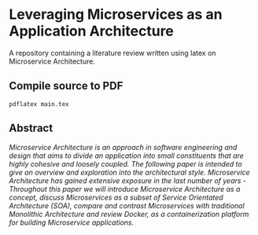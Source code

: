 # Leveraging Microservices as an Application Architecture

A repository containing a literature review written using latex on Microservice Architecture.

## Compile source to PDF

```
pdflatex main.tex
```

## Abstract

*Microservice Architecture is an approach in software engineering and design that aims to divide an application into
small constituents that are highly cohesive and loosely coupled. The following paper is intended to give an overview and
exploration into the architectural style. Microservice Architecture has gained extensive exposure in the last number of
years - Throughout this paper we will introduce Microservice Architecture as a concept, discuss Microservices as a
subset of Service Orientated Architecture (SOA), compare and contrast Microservices with traditional Monolithic
Architecture and review Docker, as a containerization platform for building Microservice applications.*
